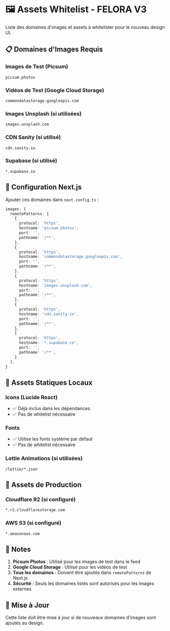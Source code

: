 # 🖼️ Assets Whitelist - FELORA V3

Liste des domaines d'images et assets à whitelister pour le nouveau design UI.

## 📋 Domaines d'Images Requis

### Images de Test (Picsum)
```
picsum.photos
```

### Vidéos de Test (Google Cloud Storage)
```
commondatastorage.googleapis.com
```

### Images Unsplash (si utilisées)
```
images.unsplash.com
```

### CDN Sanity (si utilisé)
```
cdn.sanity.io
```

### Supabase (si utilisé)
```
*.supabase.co
```

## 🔧 Configuration Next.js

Ajouter ces domaines dans `next.config.ts` :

```typescript
images: {
  remotePatterns: [
    {
      protocol: 'https',
      hostname: 'picsum.photos',
      port: '',
      pathname: '/**',
    },
    {
      protocol: 'https',
      hostname: 'commondatastorage.googleapis.com',
      port: '',
      pathname: '/**',
    },
    {
      protocol: 'https',
      hostname: 'images.unsplash.com',
      port: '',
      pathname: '/**',
    },
    {
      protocol: 'https',
      hostname: 'cdn.sanity.io',
      port: '',
      pathname: '/**',
    },
    {
      protocol: 'https',
      hostname: '*.supabase.co',
      port: '',
      pathname: '/**',
    }
  ],
}
```

## 🎨 Assets Statiques Locaux

### Icons (Lucide React)
- ✅ Déjà inclus dans les dépendances
- ✅ Pas de whitelist nécessaire

### Fonts
- ✅ Utilise les fonts système par défaut
- ✅ Pas de whitelist nécessaire

### Lottie Animations (si utilisées)
```
/lottie/*.json
```

## 🚀 Assets de Production

### Cloudflare R2 (si configuré)
```
*.r2.cloudflarestorage.com
```

### AWS S3 (si configuré)
```
*.amazonaws.com
```

## 📝 Notes

1. **Picsum Photos** : Utilisé pour les images de test dans le feed
2. **Google Cloud Storage** : Utilisé pour les vidéos de test
3. **Tous les domaines** : Doivent être ajoutés dans `remotePatterns` de Next.js
4. **Sécurité** : Seuls les domaines listés sont autorisés pour les images externes

## 🔄 Mise à Jour

Cette liste doit être mise à jour si de nouveaux domaines d'images sont ajoutés au design.
